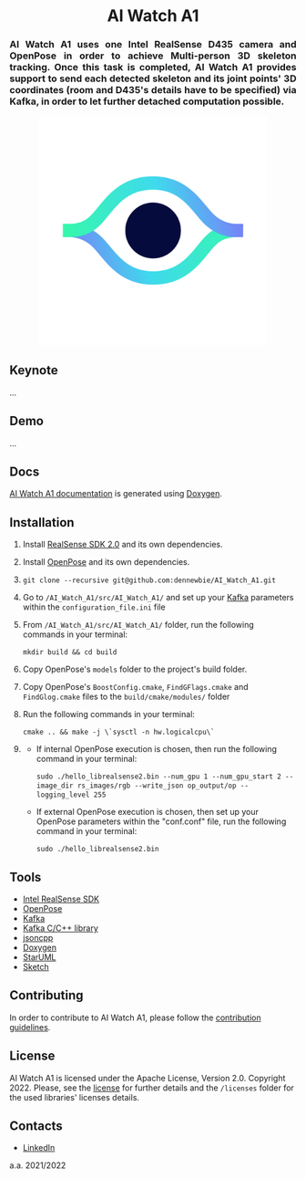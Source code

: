 <p>
    <div align="center">
        <h1> AI Watch A1 </h1>
    </div>
    <div align="justify">
        <h3> AI Watch A1 uses one Intel RealSense D435 camera and OpenPose in order to achieve Multi-person 3D skeleton tracking. Once this task is completed, AI Watch A1 provides support to send each detected skeleton and its joint points' 3D coordinates (room and D435's details have to be specified) via Kafka, in order to let further detached computation possible.
        </h3>
    </div>
    <div align="center">
        <img src="https://github.com/dennewbie/AI_Watch_A1/blob/main/design/eye_big_white@2x.png" width="400">
    </div>
</p>

<p><div></div></p>

## Keynote
...



## Demo
...



## Docs
[AI Watch A1 documentation](https://dennewbie.github.io/AI_Watch_A1/doc/index.html) is generated using [Doxygen](https://doxygen.nl/).



## Installation
1. Install [RealSense SDK 2.0](https://github.com/IntelRealSense/librealsense) and its own dependencies.

2. Install [OpenPose](https://github.com/CMU-Perceptual-Computing-Lab/openpose) and its own dependencies.
3. `git clone --recursive git@github.com:dennewbie/AI_Watch_A1.git`
4. Go to `/AI_Watch_A1/src/AI_Watch_A1/` and set up your [Kafka](https://github.com/edenhill/librdkafka) parameters within the `configuration_file.ini` file
5. From `/AI_Watch_A1/src/AI_Watch_A1/` folder, run the following commands in your terminal:
   
   ```
   mkdir build && cd build
   ```
   
6. Copy OpenPose's `models` folder to the project's build folder.
7. Copy OpenPose's `BoostConfig.cmake`, `FindGFlags.cmake` and `FindGlog.cmake` files  to the `build/cmake/modules/` folder

8. Run the following commands in your terminal:
   
   ```
   cmake .. && make -j \`sysctl -n hw.logicalcpu\`
   ```
   
9. 
    - If internal OpenPose execution is chosen, then run the following command in your terminal:
   
        ```
        sudo ./hello_librealsense2.bin --num_gpu 1 --num_gpu_start 2 --image_dir rs_images/rgb --write_json op_output/op --logging_level 255
        ```
   
   - If external OpenPose execution is chosen, then set up your OpenPose parameters 
   within the "conf.conf" file, run the following command in your terminal:

        ```
        sudo ./hello_librealsense2.bin
        ```



## Tools
- [Intel RealSense SDK](https://github.com/IntelRealSense/librealsense)
- [OpenPose](https://github.com/CMU-Perceptual-Computing-Lab/openpose)
- [Kafka](https://kafka.apache.org/)
- [Kafka C/C++ library](https://github.com/edenhill/librdkafka)
- [jsoncpp](https://github.com/open-source-parsers/jsoncpp)
- [Doxygen](https://doxygen.nl/)
- [StarUML](https://staruml.io/)
- [Sketch](https://www.sketch.com/)



## Contributing
In order to contribute to AI Watch A1, please follow the [contribution guidelines](https://github.com/dennewbie/AI_Watch_A1/blob/main/CONTRIBUTING.md).



## License
AI Watch A1 is licensed under the Apache License, Version 2.0. Copyright 2022. Please, see the [license](https://github.com/dennewbie/AI_Watch_A1/blob/main/LICENSE) for further details and the `/licenses` folder for the used libraries' licenses details.



## Contacts
- [LinkedIn](https://www.linkedin.com/in/denny-caruso/)

a.a. 2021/2022